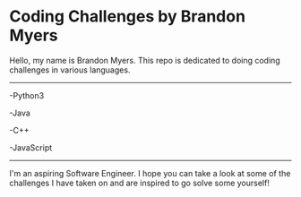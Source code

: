# Coding Challenges by Brandon Myers

Hello, my name is Brandon Myers. This repo is dedicated to doing coding challenges in various languages. 

---

-Python3

-Java

-C++

-JavaScript

---

I'm an aspiring Software Engineer. I hope you can take a look at some of the challenges I have taken on and are inspired to go solve some yourself!

